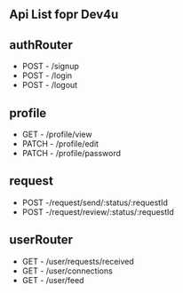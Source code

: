 ## Api List fopr Dev4u

## authRouter
 - POST - /signup
 - POST - /login
 - POST - /logout

## profile
 - GET - /profile/view
 - PATCH - /profile/edit
 - PATCH - /profile/password

## request
 - POST -/request/send/:status/:requestId
 - POST -/request/review/:status/:requestId

## userRouter
 - GET - /user/requests/received
 - GET - /user/connections
 - GET - /user/feed
